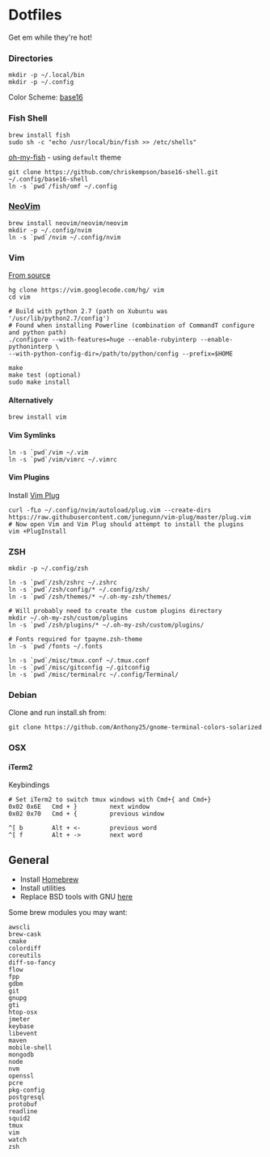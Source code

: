 # Dotfiles

Get em while they're hot!

### Directories
```
mkdir -p ~/.local/bin
mkdir -p ~/.config
```

Color Scheme: [base16](https://github.com/chriskempson/base16)

### Fish Shell
```
brew install fish
sudo sh -c "echo /usr/local/bin/fish >> /etc/shells"
```

[oh-my-fish](https://github.com/oh-my-fish/oh-my-fish) - using `default` theme

```
git clone https://github.com/chriskempson/base16-shell.git ~/.config/base16-shell
ln -s `pwd`/fish/omf ~/.config
```

### [NeoVim](https://neovim.io/)
```
brew install neovim/neovim/neovim
mkdir -p ~/.config/nvim
ln -s `pwd`/nvim ~/.config/nvim
```

### Vim
[From source](https://gist.github.com/1348303)
```
hg clone https://vim.googlecode.com/hg/ vim
cd vim

# Build with python 2.7 (path on Xubuntu was '/usr/lib/python2.7/config')
# Found when installing Powerline (combination of CommandT configure and python path)
./configure --with-features=huge --enable-rubyinterp --enable-pythoninterp \
--with-python-config-dir=/path/to/python/config --prefix=$HOME

make
make test (optional)
sudo make install
```

#### Alternatively
```
brew install vim
```

#### Vim Symlinks
```
ln -s `pwd`/vim ~/.vim
ln -s `pwd`/vim/vimrc ~/.vimrc
```

#### Vim Plugins
Install [Vim Plug](https://github.com/junegunn/vim-plug)
```
curl -fLo ~/.config/nvim/autoload/plug.vim --create-dirs https://raw.githubusercontent.com/junegunn/vim-plug/master/plug.vim
# Now open Vim and Vim Plug should attempt to install the plugins
vim +PlugInstall
```

### ZSH
```
mkdir -p ~/.config/zsh

ln -s `pwd`/zsh/zshrc ~/.zshrc
ln -s `pwd`/zsh/config/* ~/.config/zsh/
ln -s `pwd`/zsh/themes/* ~/.oh-my-zsh/themes/

# Will probably need to create the custom plugins directory
mkdir ~/.oh-my-zsh/custom/plugins
ln -s `pwd`/zsh/plugins/* ~/.oh-my-zsh/custom/plugins/

# Fonts required for tpayne.zsh-theme
ln -s `pwd`/fonts ~/.fonts

ln -s `pwd`/misc/tmux.conf ~/.tmux.conf
ln -s `pwd`/misc/gitconfig ~/.gitconfig
ln -s `pwd`/misc/terminalrc ~/.config/Terminal/
```

### Debian
Clone and run install.sh from:
```
git clone https://github.com/Anthony25/gnome-terminal-colors-solarized
```

### OSX
#### iTerm2
Keybindings
```
# Set iTerm2 to switch tmux windows with Cmd+{ and Cmd+}
0x02 0x6E   Cmd + }			next window
0x02 0x70   Cmd + {			previous window

^[ b		Alt + <-		previous word
^[ f		Alt + ->		next word
```

## General
- Install [Homebrew](http://brew.sh/)
- Install utilities
- Replace BSD tools with GNU [here](https://www.topbug.net/blog/2013/04/14/install-and-use-gnu-command-line-tools-in-mac-os-x/)

Some brew modules you may want:
```
awscli
brew-cask
cmake
colordiff
coreutils
diff-so-fancy
flow
fpp
gdbm
git
gnupg
gti
htop-osx
jmeter
keybase
libevent
maven
mobile-shell
mongodb
node
nvm
openssl
pcre
pkg-config
postgresql
protobuf
readline
squid2
tmux
vim
watch
zsh
```
